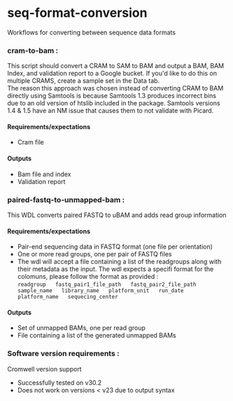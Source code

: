 # seq-format-conversion
Workflows for converting between sequence data formats

### cram-to-bam :
This script should convert a CRAM to SAM to BAM and output a BAM, BAM Index, 
and validation report to a Google bucket. If you'd like to do this on multiple CRAMS, 
create a sample set in the Data tab.  
The reason this approach was chosen instead of converting CRAM to BAM directly 
using Samtools is because Samtools 1.3 produces incorrect bins due to an old version of htslib 
included in the package. Samtools versions 1.4 & 1.5 have an NM issue that 
causes them to not validate  with Picard. 

#### Requirements/expectations
- Cram file 

#### Outputs 
- Bam file and index
- Validation report

### paired-fastq-to-unmapped-bam :
This WDL converts paired FASTQ to uBAM and adds read group information 

#### Requirements/expectations
- Pair-end sequencing data in FASTQ format (one file per orientation)
- One or more read groups, one per pair of FASTQ files 
- The wdl will accept a file containing a list of the readgroups along with their metadata as the input. The wdl expects a specifi format for the colomuns, please follow the format as provided :  
   ```readgroup   fastq_pair1_file_path   fastq_pair2_file_path   sample_name   library_name   platform_unit   run_date   platform_name   sequecing_center```  

#### Outputs 
- Set of unmapped BAMs, one per read group
- File containing a list of the generated unmapped BAMs 

### Software version requirements :
Cromwell version support 
- Successfully tested on v30.2
- Does not work on versions < v23 due to output syntax


